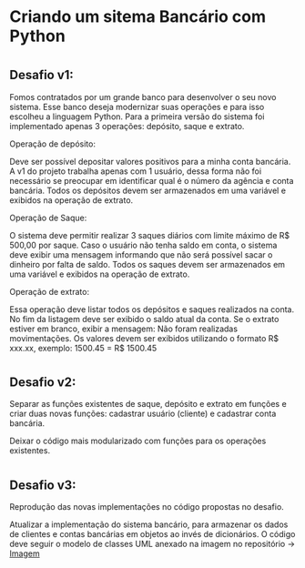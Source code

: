 # Criando um sitema Bancário com Python

#
## Desafio v1:

Fomos contratados por um grande banco para desenvolver o seu novo sistema. Esse banco deseja modernizar suas operações e para isso escolheu a linguagem Python. Para a primeira versão do sistema foi implementado apenas 3 operações: depósito, saque e extrato.  
   
Operação de depósito:  
    
Deve ser possível depositar valores positivos para a minha conta bancária. A v1 do projeto trabalha apenas com 1 usuário, dessa forma não foi necessário se preocupar em identificar qual é o número da agência e conta bancária. Todos os depósitos devem ser armazenados em uma variável e exibidos na operação de extrato.
    
Operação de Saque:
    
O sistema deve permitir realizar 3 saques diários com limite máximo de R$ 500,00 por saque. Caso o usuário não tenha saldo em conta, o sistema deve exibir uma mensagem informando que não será possível sacar o dinheiro por falta de saldo. Todos os saques devem ser armazenados em uma variável e exibidos na operação de extrato.

Operação de extrato:

Essa operação deve listar todos os depósitos e saques realizados na conta. No fim da listagem deve ser exibido o saldo atual da conta. Se o extrato estiver em branco, exibir a mensagem: Não foram realizadas movimentações.
Os valores devem ser exibidos utilizando o formato R$ xxx.xx, exemplo:
1500.45 = R$ 1500.45

#
## Desafio v2:

Separar as funções existentes de saque, depósito e extrato em funções e criar duas novas funções: cadastrar usuário (cliente) e cadastrar conta bancária.

Deixar o código mais modularizado com funções para os operações existentes.

#
## Desafio v3:

Reprodução das novas implementações no código propostas no desafio.  

Atualizar a implementação do sistema bancário, para armazenar os dados de clientes e contas bancárias em objetos ao invés de dicionários. O código deve seguir o modelo de classes UML anexado na imagem no repositório -> [Imagem](https://github.com/GeffyB/formacaopythondev-desafiosdecodigoeprojetos/blob/master/DesafiosDeProjeto/ProjetoSistemaBancario/UML_sistema_bancario.png)


